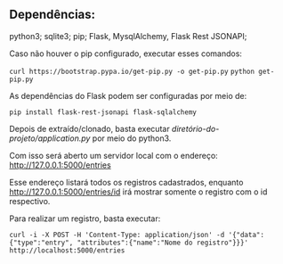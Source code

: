 ## Dependências:
python3;
sqlite3;
pip;
Flask, MysqlAlchemy, Flask Rest JSONAPI;

Caso não houver o pip configurado, executar esses comandos:

`curl https://bootstrap.pypa.io/get-pip.py -o get-pip.py`
`python get-pip.py`

As dependências do Flask podem ser configuradas por meio de:

`pip install flask-rest-jsonapi flask-sqlalchemy`

Depois de extraído/clonado, basta executar *diretório-do-projeto/application.py* por meio do python3.

Com isso será aberto um servidor local com o endereço: http://127.0.0.1:5000/entries

Esse endereço listará todos os registros cadastrados, enquanto http://127.0.0.1:5000/entries/id irá mostrar somente o registro com o id respectivo.

Para realizar um registro, basta executar:

`curl -i -X POST -H 'Content-Type: application/json' -d '{"data":{"type":"entry", "attributes":{"name":"Nome do registro"}}}' http://localhost:5000/entries`
